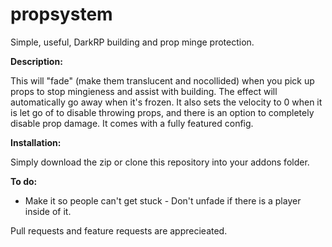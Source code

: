 # propsystem
Simple, useful, DarkRP building and prop minge protection.

**Description:**

This will "fade" (make them translucent and nocollided) when you pick up props to stop mingieness and assist with building. The effect will automatically go away when it's frozen. It also sets the velocity to 0 when it is let go of to disable throwing props, and there is an option to completely disable prop damage. It comes with a fully featured config.

**Installation:**

Simply download the zip or clone this repository into your addons folder.

**To do:**

* Make it so people can't get stuck - Don't unfade if there is a player inside of it.

Pull requests and feature requests are apprecieated.
